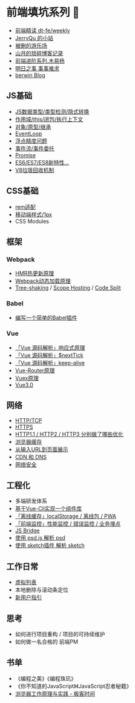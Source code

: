 # 前端填坑系列 🚧

* [前端精读 dt-fe/weekly](https://github.com/dt-fe/weekly)
* [JerryQu 的小站](https://imququ.com/)
* [被删的游乐场](https://godbasin.github.io/front-end-playground/front-end-basic/)
* [山月的琐碎博客记录](https://github.com/shfshanyue/blog)
* [前端进阶系列.木易杨](https://github.com/yygmind/blog)
* [明日之事 事事难求](https://libin1991.github.io)
* [berwin Blog](https://github.com/berwin/Blog)


## JS基础
* [JS数据类型/类型检测/隐式转换](https://www.yuque.com/docs/share/a9de8aff-bd85-45ac-a011-77f7fff21c64)
* [作用域/this/闭包/执行上下文](https://www.yuque.com/docs/share/1f082490-3b2d-45b9-b4a1-36d820b2a946)
* [对象/原型/继承](https://www.yuque.com/docs/share/871b1be2-865b-4fbe-aae5-cbe9f62fccb6)
* [EventLoop](https://www.yuque.com/docs/share/c7590b0a-cd0e-4cf6-90d8-c8b9db88e4d1)
* [浮点精度问题](https://www.yuque.com/docs/share/32e464b5-0e85-4ce6-ba71-7c1c95030772)
* [事件流/事件委托](https://www.yuque.com/docs/share/cce8f0a9-107d-4eb7-bee4-d82b7f4e0f84)
* [Promise](https://www.yuque.com/docs/share/835dfd3c-08af-40c2-9356-3ab0cf59899f)
* [ES6/ES7/ES8新特性...](https://www.yuque.com/docs/share/991d0301-6dca-4058-85e9-7c8c94038fad)
* [V8垃圾回收机制](https://www.yuque.com/docs/share/8e5bc6ec-280d-424d-bb6a-4bd433b8574b)

## CSS基础
* [rem适配](https://www.yuque.com/docs/share/f00e1bdd-7292-4177-9171-56542b37706f)
* [移动端样式/1px](https://www.yuque.com/docs/share/4766de8c-b6f3-44af-9ad5-f272c424d370)
* CSS Modules

## 框架
### Webpack
* [HMR热更新原理](https://www.yuque.com/docs/share/f4d52885-753c-4022-9358-32941ad37c0f)
* [Webpack动态加载原理](https://www.yuque.com/docs/share/9b9d3459-0455-4acb-9542-c3143d0cd767)
* [Tree-shaking](https://www.yuque.com/docs/share/0900b715-c813-4b68-8dc5-6b7cc6a3898a) / [Scope Hosting](https://www.yuque.com/docs/share/5a040a7f-61cb-4925-a5d9-4884bc3ebb85) / [Code Split](https://www.yuque.com/docs/share/c80d880b-d4e3-496c-abe2-f3c21ba4de38)

### Babel
* [编写一个简单的Babel插件](https://www.yuque.com/docs/share/604fd54e-d87e-4c0b-90ac-00e6b35c0a92)

### Vue
* [「Vue 源码解析」响应式原理](https://www.yuque.com/docs/share/74737248-7aa3-4808-9f38-10ee5b4377a2)
* [「Vue 源码解析」$nextTick](https://www.yuque.com/docs/share/60be609c-de82-4587-a7f9-931f6b83e24e)
* [「Vue 源码解析」keep-alive](https://www.yuque.com/docs/share/a3af9fa3-45a7-4f9c-aa1f-8df43904c68d)
* [ Vue-Router原理](https://www.yuque.com/docs/share/35fb22c5-252c-4775-9425-9c77f3971d12)
* [ Vuex原理](https://www.yuque.com/docs/share/ea63d949-5072-4369-b65b-9dea88a48cfe)
* [ Vue3.0](https://www.yuque.com/docs/share/9422c5b3-128b-4386-91a2-acbe3cef1a96)

## 网络
* [HTTP/TCP](https://www.yuque.com/docs/share/755d59fb-b811-4ec5-81fb-cca6a1cc5ef0)
* [HTTPS](https://www.yuque.com/docs/share/131449a8-3979-418d-98f0-192210778590)
* [HTTP1.1 / HTTP2 / HTTP3 分别做了哪些优化](https://www.yuque.com/docs/share/168f0d19-04df-4a88-a932-8218ff6820c7)
* [浏览器缓存](https://www.yuque.com/docs/share/44218d25-6756-46bd-9872-9c0a19ef5573)
* [从输入URL到页面展示](https://www.yuque.com/docs/share/d0c111e0-0b65-4b8a-9c4c-984f94d0b5c3)
* [CDN 和 DNS](https://www.yuque.com/docs/share/1e1ed534-5773-4c37-bae6-6d715f181935)
* [网络安全](https://www.yuque.com/docs/share/707e3cdd-50bd-460b-a4d7-1674a172b04f)

## 工程化
* 多端研发体系
* [基于Vue-Cli实现一个组件库](https://www.yuque.com/docs/share/aa6c6e47-4e96-46ed-b164-756616afd2bf)
* [「离线缓存」localStorage / 离线包 / PWA](https://www.yuque.com/docs/share/340ca7c0-8a21-4ea0-8570-1e93df46fffb)
* [「前端监控」性能监控 / 错误监控 / 业务埋点](https://www.yuque.com/docs/share/5555f28b-26d1-495e-865c-a765877663fe)
* [JS Bridge](https://www.yuque.com/docs/share/bf3a1605-220c-4a41-a1a7-e7bcbbf4646b)
* [使用 psd.js 解析 psd](https://www.yuque.com/docs/share/46d740d1-e8f5-4db2-a1da-d032677b5b73)
* [使用 sketch插件 解析 sketch](https://www.yuque.com/docs/share/5b2c8ad5-1109-44fd-a726-73b65850dc79)

## 工作日常
* [虚拟列表](https://www.yuque.com/docs/share/2e9233a6-e1ed-4913-81e3-dc598abc1349)
* 本地删除与滚动条定位
* [新用户指引](https://www.yuque.com/docs/share/8fca8cc8-1008-4605-9f47-706f9ea91cfc)


## 思考
* 如何进行项目重构 / 项目的可持续维护
* 如何做一名合格的 前端PM

## 书单
* 《编程之美》《编程珠玑》
* 《你不知道的JavaScript》《JavaScript忍者秘籍》
* [浏览器工作原理与实践 - 极客时间](https://time.geekbang.org/column/intro/216)

